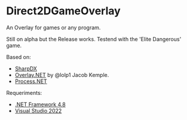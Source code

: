 # Direct2DGameOverlay
An Overlay for games or any program.

Still on alpha but the Release works.
Testend with the 'Elite Dangerous' game.

Based on:
- [SharpDX](https://github.com/sharpdx/SharpDX)
- [Overlay.NET](https://github.com/lolp1/Overlay.NET) by @lolp1 Jacob Kemple.
- [Process.NET](https://github.com/lolp1/Process.NET)

Requeriments:
- [.NET Framework 4.8](https://dotnet.microsoft.com/es-es/download/dotnet-framework/net48)
- [Visual Studio 2022](https://visualstudio.microsoft.com/thank-you-downloading-visual-studio/?sku=Community&channel=Release&version=VS2022)
